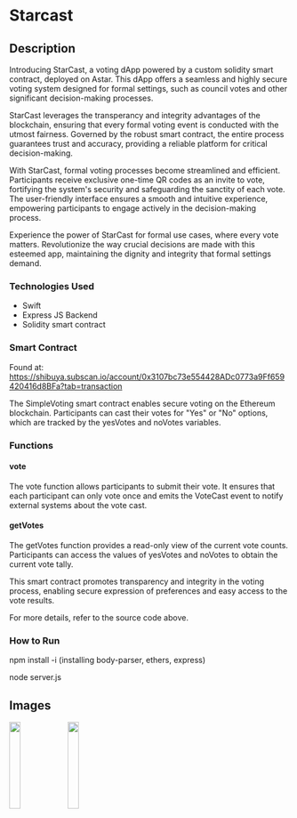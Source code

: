 # Starcast

## Description
Introducing StarCast, a voting dApp powered by a custom solidity smart contract, deployed on Astar. This dApp offers a seamless and highly secure voting system designed for formal settings, such as council votes and other significant decision-making processes.

StarCast leverages the transperancy and integrity advantages of the blockchain, ensuring that every formal voting event is conducted with the utmost fairness. Governed by the robust smart contract, the entire process guarantees trust and accuracy, providing a reliable platform for critical decision-making.

With StarCast, formal voting processes become streamlined and efficient. Participants receive exclusive one-time QR codes as an invite to vote, fortifying the system's security and safeguarding the sanctity of each vote. The user-friendly interface ensures a smooth and intuitive experience, empowering participants to engage actively in the decision-making process.

Experience the power of StarCast for formal use cases, where every vote matters. Revolutionize the way crucial decisions are made with this esteemed app, maintaining the dignity and integrity that formal settings demand.
### Technologies Used
- Swift
- Express JS Backend
- Solidity smart contract

### Smart Contract
Found at: https://shibuya.subscan.io/account/0x3107bc73e554428ADc0773a9Ff659420416d8BFa?tab=transaction

The SimpleVoting smart contract enables secure voting on the Ethereum blockchain. Participants can cast their votes for "Yes" or "No" options, which are tracked by the yesVotes and noVotes variables.

### Functions

#### vote
The vote function allows participants to submit their vote. It ensures that each participant can only vote once and emits the VoteCast event to notify external systems about the vote cast.

#### getVotes
The getVotes function provides a read-only view of the current vote counts. Participants can access the values of yesVotes and noVotes to obtain the current vote tally.

This smart contract promotes transparency and integrity in the voting process, enabling secure expression of preferences and easy access to the vote results.

For more details, refer to the source code above.

### How to Run
npm install -i
(installing body-parser, ethers, express)

node server.js

## Images

<img src=https://github.com/nkoorty/Starcast/assets/80065244/1c03e1c8-be8e-4a66-ab68-a1503d171c53? width=20% height=20%>
<img src=https://github.com/nkoorty/Starcast/assets/80065244/707ef642-a521-4dd6-9811-6b50e2290fb5 width=20% height=20%>
